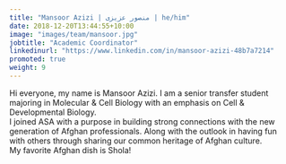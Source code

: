 ```yaml
---
title: "Mansoor Azizi | منصور عزیزی | he/him"
date: 2018-12-20T13:44:55+10:00
image: "images/team/mansoor.jpg"
jobtitle: "Academic Coordinator"
linkedinurl: "https://www.linkedin.com/in/mansoor-azizi-48b7a7214"
promoted: true
weight: 9
---
```

Hi everyone, my name is Mansoor Azizi. I am a senior transfer student majoring in Molecular & Cell Biology with an emphasis on Cell & Developmental Biology.
<br>
 I joined ASA with a purpose in building strong connections with the new generation of Afghan professionals. Along with the outlook in having fun with others through sharing our common heritage of Afghan culture. 
<br>
My favorite Afghan dish is Shola!
